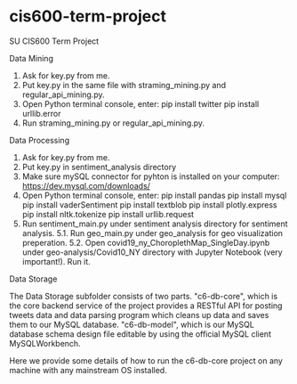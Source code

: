 # cis600-term-project
SU CIS600 Term Project

Data Mining
1. Ask for key.py from me.
2. Put key.py in the same file with straming_mining.py and regular_api_mining.py.
3. Open Python terminal console, enter:
  pip install twitter
  pip install urllib.error
4. Run straming_mining.py or regular_api_mining.py.

Data Processing
1. Ask for key.py from me.
2. Put key.py in sentiment_analysis directory
3. Make sure mySQL connector for pyhton is installed on your computer: https://dev.mysql.com/downloads/
3. Open Python terminal console, enter:
  pip install pandas
  pip install mysql
  pip install vaderSentiment
  pip install textblob
  pip install plotly.express
  pip install nltk.tokenize
  pip install urllib.request
4. Run sentiment_main.py under sentiment analysis directory for sentiment analysis.
5.1. Run geo_main.py under geo_analysis for geo visualization preperation.
5.2. Open covid19_ny_ChoroplethMap_SingleDay.ipynb under geo-analysis/Covid10_NY directory with Jupyter Notebook (very important!). Run it.

Data Storage

The Data Storage subfolder consists of two parts. "c6-db-core", which is the core backend service of the project provides a RESTful API for posting tweets data and data parsing program which cleans up data and saves them to our MySQL database. "c6-db-model", which is our MySQL database schema design file editable by using the official MySQL client MySQLWorkbench.

Here we provide some details of how to run the c6-db-core project on any machine with any mainstream OS installed.